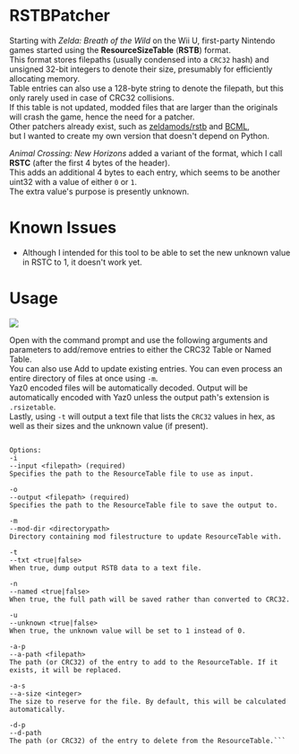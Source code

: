 # RSTBPatcher
Starting with *Zelda: Breath of the Wild* on the Wii U, first-party Nintendo games started using the **ResourceSizeTable** (**RSTB**) format.  
This format stores filepaths (usually condensed into a ``CRC32`` hash) and unsigned 32-bit integers to denote their size, presumably for efficiently allocating memory.  
Table entries can also use a 128-byte string to denote the filepath, but this only rarely used in case of CRC32 collisions.   
If this table is not updated, modded files that are larger than the originals will crash the game, hence the need for a patcher.  
Other patchers already exist, such as [zeldamods/rstb](https://github.com/zeldamods/rstb) and [BCML](https://github.com/NiceneNerd/BCML),  
but I wanted to create my own version that doesn't depend on Python.  
  
*Animal Crossing: New Horizons* added a variant of the format, which I call **RSTC** (after the first 4 bytes of the header).  
This adds an additional 4 bytes to each entry, which seems to be another uint32 with a value of either ``0`` or ``1``.  
The extra value's purpose is presently unknown.

# Known Issues
- Although I intended for this tool to be able to set the new unknown value in RSTC to 1, it doesn't work yet.

# Usage
![](https://i.imgur.com/HI4774a.png)  

Open with the command prompt and use the following arguments and parameters to add/remove entries to either the CRC32 Table or Named Table.  
You can also use Add to update existing entries. You can even process an entire directory of files at once using ``-m``.  
Yaz0 encoded files will be automatically decoded. Output will be automatically encoded with Yaz0 unless the output path's extension is ``.rsizetable``.  
Lastly, using ``-t`` will output a text file that lists the ``CRC32`` values in hex, as well as their sizes and the unknown value (if present).
  
```RSTBPatcher <option> <args> [optional parameters]

Options:
-i
--input <filepath> (required)
Specifies the path to the ResourceTable file to use as input.

-o
--output <filepath> (required)
Specifies the path to the ResourceTable file to save the output to.

-m
--mod-dir <directorypath>
Directory containing mod filestructure to update ResourceTable with.

-t
--txt <true|false>
When true, dump output RSTB data to a text file.

-n
--named <true|false>
When true, the full path will be saved rather than converted to CRC32.

-u
--unknown <true|false>
When true, the unknown value will be set to 1 instead of 0.

-a-p
--a-path <filepath>
The path (or CRC32) of the entry to add to the ResourceTable. If it exists, it will be replaced.

-a-s
--a-size <integer>
The size to reserve for the file. By default, this will be calculated automatically.

-d-p
--d-path
The path (or CRC32) of the entry to delete from the ResourceTable.```
